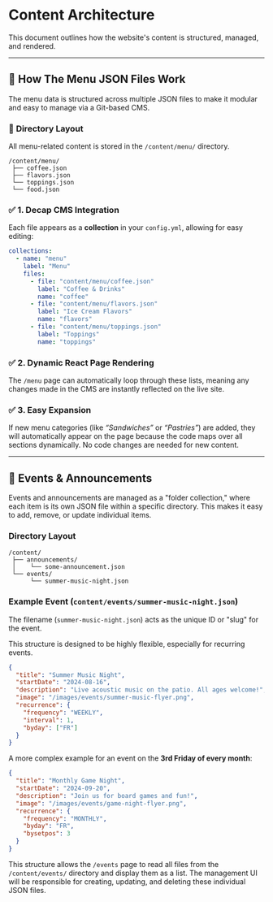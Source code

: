 # Content Architecture

This document outlines how the website's content is structured, managed, and rendered.

---

## 🧠 **How The Menu JSON Files Work**

The menu data is structured across multiple JSON files to make it modular and easy to manage via a Git-based CMS.

### 📂 **Directory Layout**

All menu-related content is stored in the `/content/menu/` directory.

```
/content/menu/
 ├── coffee.json
 ├── flavors.json
 └── toppings.json
 └── food.json
```

### ✅ **1. Decap CMS Integration**

Each file appears as a **collection** in your `config.yml`, allowing for easy editing:

```yaml
collections:
  - name: "menu"
    label: "Menu"
    files:
      - file: "content/menu/coffee.json"
        label: "Coffee & Drinks"
        name: "coffee"
      - file: "content/menu/flavors.json"
        label: "Ice Cream Flavors"
        name: "flavors"
      - file: "content/menu/toppings.json"
        label: "Toppings"
        name: "toppings"
```

### ✅ **2. Dynamic React Page Rendering**

The `/menu` page can automatically loop through these lists, meaning any changes made in the CMS are instantly reflected on the live site.

### ✅ **3. Easy Expansion**

If new menu categories (like _“Sandwiches”_ or _“Pastries”_) are added, they will automatically appear on the page because the code maps over all sections dynamically. No code changes are needed for new content.

---

## 📅 Events & Announcements

Events and announcements are managed as a "folder collection," where each item is its own JSON file within a specific directory. This makes it easy to add, remove, or update individual items.

### Directory Layout

```
/content/
 ├── announcements/
 │    └── some-announcement.json
 └── events/
      └── summer-music-night.json
```

### Example Event (`content/events/summer-music-night.json`)

The filename (`summer-music-night.json`) acts as the unique ID or "slug" for the event.

This structure is designed to be highly flexible, especially for recurring events.

```json
{
  "title": "Summer Music Night",
  "startDate": "2024-08-16",
  "description": "Live acoustic music on the patio. All ages welcome!",
  "image": "/images/events/summer-music-flyer.png",
  "recurrence": {
    "frequency": "WEEKLY",
    "interval": 1,
    "byday": ["FR"]
  }
}
```

A more complex example for an event on the **3rd Friday of every month**:

```json
{
  "title": "Monthly Game Night",
  "startDate": "2024-09-20",
  "description": "Join us for board games and fun!",
  "image": "/images/events/game-night-flyer.png",
  "recurrence": {
    "frequency": "MONTHLY",
    "byday": "FR",
    "bysetpos": 3
  }
}
```

This structure allows the `/events` page to read all files from the `/content/events/` directory and display them as a list. The management UI will be responsible for creating, updating, and deleting these individual JSON files.
